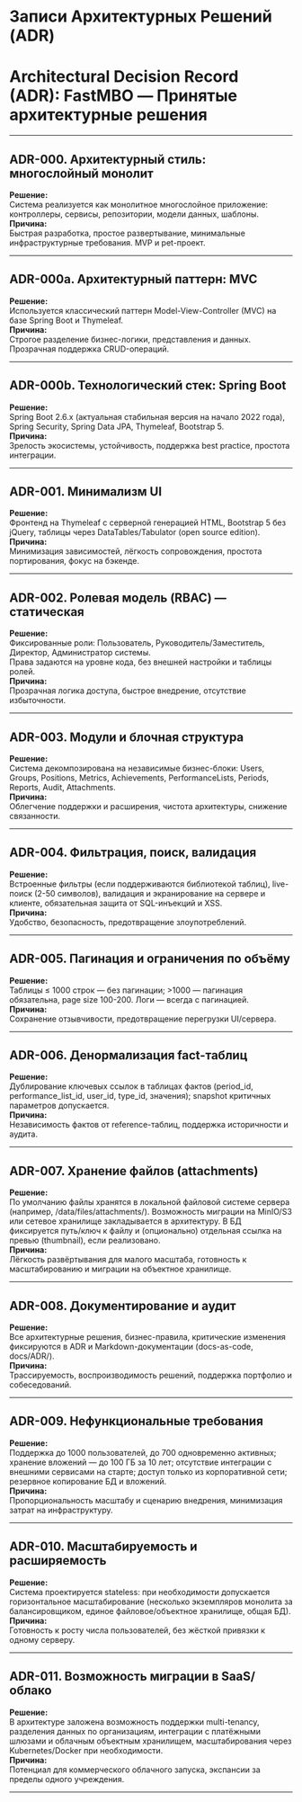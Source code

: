# Записи Архитектурных Решений (ADR)

# Architectural Decision Record (ADR): FastMBO — Принятые архитектурные решения

---

## ADR-000. Архитектурный стиль: многослойный монолит

**Решение:**  
Система реализуется как монолитное многослойное приложение: контроллеры, сервисы, репозитории, модели данных, шаблоны.  
**Причина:**  
Быстрая разработка, простое развертывание, минимальные инфраструктурные требования. MVP и pet-проект.

---

## ADR-000a. Архитектурный паттерн: MVC

**Решение:**  
Используется классический паттерн Model-View-Controller (MVC) на базе Spring Boot и Thymeleaf.  
**Причина:**  
Строгое разделение бизнес-логики, представления и данных. Прозрачная поддержка CRUD-операций.

---

## ADR-000b. Технологический стек: Spring Boot

**Решение:**  
Spring Boot 2.6.x (актуальная стабильная версия на начало 2022 года), Spring Security, Spring Data JPA, Thymeleaf, Bootstrap 5.  
**Причина:**  
Зрелость экосистемы, устойчивость, поддержка best practice, простота интеграции.

---

## ADR-001. Минимализм UI

**Решение:**  
Фронтенд на Thymeleaf с серверной генерацией HTML, Bootstrap 5 без jQuery, таблицы через DataTables/Tabulator (open source edition).  
**Причина:**  
Минимизация зависимостей, лёгкость сопровождения, простота портирования, фокус на бэкенде.

---

## ADR-002. Ролевая модель (RBAC) — статическая

**Решение:**  
Фиксированные роли: Пользователь, Руководитель/Заместитель, Директор, Администратор системы.  
Права задаются на уровне кода, без внешней настройки и таблицы ролей.  
**Причина:**  
Прозрачная логика доступа, быстрое внедрение, отсутствие избыточности.

---

## ADR-003. Модули и блочная структура

**Решение:**  
Система декомпозирована на независимые бизнес-блоки: Users, Groups, Positions, Metrics, Achievements, PerformanceLists, Periods, Reports, Audit, Attachments.  
**Причина:**  
Облегчение поддержки и расширения, чистота архитектуры, снижение связанности.

---

## ADR-004. Фильтрация, поиск, валидация

**Решение:**  
Встроенные фильтры (если поддерживаются библиотекой таблиц), live-поиск (2-50 символов), валидация и экранирование на сервере и клиенте, обязательная защита от SQL-инъекций и XSS.  
**Причина:**  
Удобство, безопасность, предотвращение злоупотреблений.

---

## ADR-005. Пагинация и ограничения по объёму

**Решение:**  
Таблицы ≤ 1000 строк — без пагинации; >1000 — пагинация обязательна, page size 100-200. Логи — всегда с пагинацией.  
**Причина:**  
Сохранение отзывчивости, предотвращение перегрузки UI/сервера.

---

## ADR-006. Денормализация fact-таблиц

**Решение:**  
Дублирование ключевых ссылок в таблицах фактов (period_id, performance_list_id, user_id, type_id, значения); snapshot критичных параметров допускается.  
**Причина:**  
Независимость фактов от reference-таблиц, поддержка историчности и аудита.

---

## ADR-007. Хранение файлов (attachments)

**Решение:**  
По умолчанию файлы хранятся в локальной файловой системе сервера (например, /data/files/attachments/). Возможность миграции на MinIO/S3 или сетевое хранилище закладывается в архитектуру. В БД фиксируется путь/ключ к файлу и (опционально) отдельная ссылка на превью (thumbnail), если реализовано.  
**Причина:**  
Лёгкость развёртывания для малого масштаба, готовность к масштабированию и миграции на объектное хранилище.

---

## ADR-008. Документирование и аудит

**Решение:**  
Все архитектурные решения, бизнес-правила, критические изменения фиксируются в ADR и Markdown-документации (docs-as-code, docs/ADR/).  
**Причина:**  
Трассируемость, воспроизводимость решений, поддержка портфолио и собеседований.

---

## ADR-009. Нефункциональные требования

**Решение:**  
Поддержка до 1000 пользователей, до 700 одновременно активных; хранение вложений — до 100 ГБ за 10 лет; отсутствие интеграции с внешними сервисами на старте; доступ только из корпоративной сети; резервное копирование БД и вложений.  
**Причина:**  
Пропорциональность масштабу и сценарию внедрения, минимизация затрат на инфраструктуру.

---

## ADR-010. Масштабируемость и расширяемость

**Решение:**  
Система проектируется stateless: при необходимости допускается горизонтальное масштабирование (несколько экземпляров монолита за балансировщиком, единое файловое/объектное хранилище, общая БД).  
**Причина:**  
Готовность к росту числа пользователей, без жёсткой привязки к одному серверу.

---

## ADR-011. Возможность миграции в SaaS/облако

**Решение:**  
В архитектуре заложена возможность поддержки multi-tenancy, разделения данных по организациям, интеграции с платёжными шлюзами и облачным объектным хранилищем, масштабирования через Kubernetes/Docker при необходимости.  
**Причина:**  
Потенциал для коммерческого облачного запуска, экспансии за пределы одного учреждения.

---

